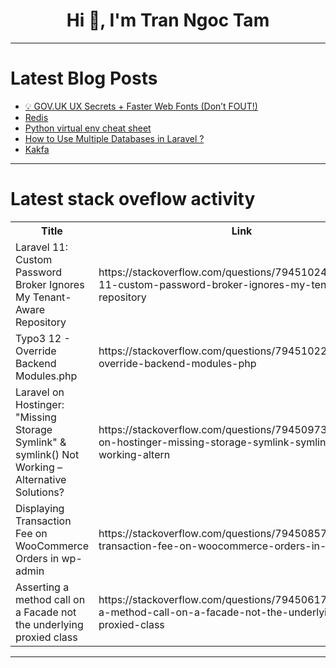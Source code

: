 <h1 align="center">Hi 👋, I'm Tran Ngoc Tam</h1>

---

# Latest Blog Posts 
<!-- BLOG-POST-LIST:START -->
- [💡 GOV.UK UX Secrets + Faster Web Fonts &lpar;Don’t FOUT!&rpar;](https://dev.to/adam/govuk-ux-secrets-faster-web-fonts-dont-fout-25ab)
- [Redis](https://dev.to/anjali_gurjar_dff81513867/redis-2d31)
- [Python virtual env cheat sheet](https://dev.to/zaphoddont/python-virtual-env-cheat-sheet-2lc8)
- [How to Use Multiple Databases in Laravel ?](https://dev.to/ankitvermaonline/how-to-use-multiple-databases-in-laravel--mni)
- [Kakfa](https://dev.to/anjali_gurjar_dff81513867/kakfa-5h2i)
<!-- BLOG-POST-LIST:END -->

---

# Latest stack oveflow activity
<table>
  <tr><th>Title</th><th>Link</th></tr>
  <!-- STACKOVERFLOW:START --><tr><td>Laravel 11: Custom Password Broker Ignores My Tenant-Aware Repository</td><td>https://stackoverflow.com/questions/79451024/laravel-11-custom-password-broker-ignores-my-tenant-aware-repository</td></tr><tr><td>Typo3 12 - Override Backend Modules.php</td><td>https://stackoverflow.com/questions/79451022/typo3-12-override-backend-modules-php</td></tr><tr><td>Laravel on Hostinger: &quot;Missing Storage Symlink&quot; &amp; symlink&lpar;&rpar; Not Working – Alternative Solutions?</td><td>https://stackoverflow.com/questions/79450973/laravel-on-hostinger-missing-storage-symlink-symlink-not-working-altern</td></tr><tr><td>Displaying Transaction Fee on WooCommerce Orders in wp-admin</td><td>https://stackoverflow.com/questions/79450857/displaying-transaction-fee-on-woocommerce-orders-in-wp-admin</td></tr><tr><td>Asserting a method call on a Facade not the underlying proxied class</td><td>https://stackoverflow.com/questions/79450617/asserting-a-method-call-on-a-facade-not-the-underlying-proxied-class</td></tr><!-- STACKOVERFLOW:END -->
</table>

---


